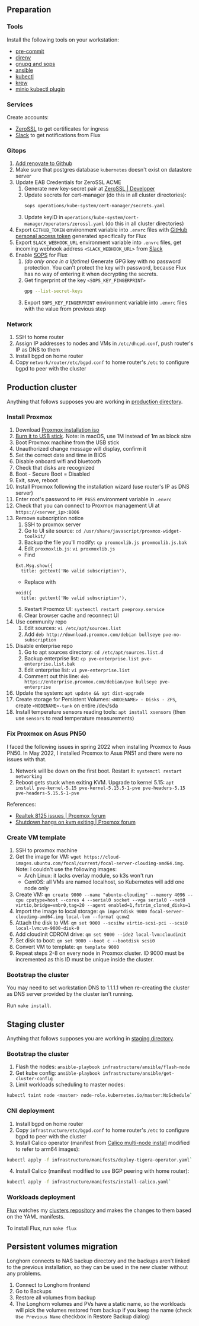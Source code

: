 ## Preparation

### Tools

Install the following tools on your workstation:

- [pre-commit](https://pre-commit.com/#installation)
- [direnv](https://direnv.net/docs/installation.html)
- [gnupg and sops](https://fluxcd.io/docs/guides/mozilla-sops/)
- [ansible](https://docs.ansible.com/ansible/latest/installation_guide/intro_installation.html)
- [kubectl](https://kubernetes.io/docs/tasks/tools/#kubectl)
- [krew](https://krew.sigs.k8s.io/docs/user-guide/setup/install/)
- [minio kubectl plugin](https://github.com/minio/operator/tree/master/kubectl-minio)

### Services

Create accounts:

- [ZeroSSL](https://app.zerossl.com/signup) to get certificates for ingress
- [Slack](https://slack.com/get-started#/createnew) to get notifications from Flux

### Gitops
1. [Add renovate to Github](https://github.com/marketplace/renovate)
2. Make sure that postgres database `kubernetes` doesn't exist on datastore server
3. Update EAB Credentials for ZeroSSL ACME
    1. Generate new key-secret pair at [ZeroSSL | Developer](https://app.zerossl.com/developer)
    2. Update secrets for cert-manager (do this in all cluster directories):
        ```bash
        sops operations/kube-system/cert-manager/secrets.yaml
        ```
    3. Update keyID in `operations/kube-system/cert-manager/operators/zerossl.yaml` (do this in all cluster directories)
4. Export `GITHUB_TOKEN` environment variable into `.envrc` files with [GitHub personal access token](https://github.com/settings/tokens) generated specifically for Flux
5. Export `SLACK_WEBHOOK_URL` environment variable into `.envrc` files, get incoming webhook address `<SLACK_WEBHOOK_URL>` from [Slack](https://api.slack.com/apps)
6. Enable [SOPS](https://github.com/mozilla/sops) for Flux
    1. *(do only once in a lifetime)* Generate GPG key with no password protection. You can't protect the key with password, because Flux has no way of entering it when decrypting the secrets.
    2. Get fingerprint of the key `<SOPS_KEY_FINGERPRINT>`
        ```bash
        gpg --list-secret-keys
        ```
    3. Export `SOPS_KEY_FINGERPRINT` environment variable into `.envrc` files with the value from previous step

### Network

1. SSH to home router
2. Assign IP addresses to nodes and VMs in `/etc/dhcpd.conf`, push router's IP as DNS to them
3. Install bgpd on home router
4. Copy `network/router/etc/bgpd.conf` to home router's `/etc` to configure bgpd to peer with the cluster

## Production cluster

Anything that follows supposes you are working in [production directory](https://github.com/buvis/clusters/tree/main/production).

### Install Proxmox

1. Download [Proxmox installation iso](https://www.proxmox.com/en/downloads/category/iso-images-pve)
2. [Burn it to USB stick](https://pve.proxmox.com/wiki/Prepare_Installation_Media). Note: in macOS, use 1M instead of 1m as block size
3. Boot Proxmox machine from the USB stick
4. Unauthorized change message will display, confirm it
5. Set the correct date and time in BIOS
6. Disable onboard wifi and bluetooth
7. Check that disks are recognized
8. Boot - Secure Boot = Disabled
9. Exit, save, reboot
10. Install Proxmox following the installation wizard (use router's IP as DNS server)
11. Enter root's password to `PM_PASS` environment variable in `.envrc`
12. Check that you can connect to Proxmox management UI at `https://<server_ip>:8006`
13. Remove subscription notice
    1. SSH to proxmox server
    2. Go to UI site source: `cd /usr/share/javascript/proxmox-widget-toolkit/`
    3. Backup the file you'll modify: `cp proxmoxlib.js proxmoxlib.js.bak`
    4. Edit `proxmoxlib.js`: `vi proxmoxlib.js`
      - Find
      ```
      Ext.Msg.show({
        title: gettext('No valid subscription'),
      ```
      - Replace with
      ```
      void({
        title: gettext('No valid subscription'),
      ```
    5. Restart Proxmox UI: `systemctl restart pveproxy.service`
    6. Clear browser cache and reconnect UI
14. Use community repo
    1. Edit sources: `vi /etc/apt/sources.list`
    2. Add `deb http://download.proxmox.com/debian bullseye pve-no-subscription`
15. Disable enterprise repo
    1. Go to apt sources directory: `cd /etc/apt/sources.list.d`
    2. Backup enterprise list: `cp pve-enterprise.list pve-enterprise.list.bak`
    3. Edit enterprise list: `vi pve-enterprise.list`
    4. Comment out this line: `deb https://enterprise.proxmox.com/debian/pve bullseye pve-enterprise`
16. Update the system: `apt update && apt dist-upgrade`
17. Create storage for Persistent Volumes: `<NODENAME> - Disks - ZFS`, create `<NODENAME>-tank` on entire /dev/sda
18. Install temperature sensors reading tools: `apt install xsensors` (then use `sensors` to  read temperature measurements)

### Fix Proxmox on Asus PN50

I faced the following issues in spring 2022 when installing Proxmox to Asus PN50. In May 2022, I installed Proxmox to Asus PN51 and there were no issues with that.

1. Network will be down on the first boot. Restart it: `systemctl restart networking`
2. Reboot gets stuck when exiting KVM. Upgrade to kernel 5.15: `apt install pve-kernel-5.15 pve-kernel-5.15.5-1-pve pve-headers-5.15 pve-headers-5.15.5-1-pve`

References:

- [Realtek 8125 issues | Proxmox forum](https://forum.proxmox.com/threads/another-realtek-8125-funny.102240/)
- [Shutdown hangs on kvm exiting | Proxmox forum](https://forum.proxmox.com/threads/shutdown-hangs-on-kvm-exiting-hardware-virtualization.101914/)

### Create VM template

1. SSH to proxmox machine
2. Get the image for VM: `wget https://cloud-images.ubuntu.com/focal/current/focal-server-cloudimg-amd64.img`.
    Note: I couldn't use the following images:
    - Arch Linux: it lacks overlay module, so k3s won't run
    - CentOS: all VMs are named localhost, so Kubernetes will add one node only
3. Create VM: `qm create 9000 --name "ubuntu-cloudimg" --memory 4096 --cpu cputype=host --cores 4 --serial0 socket --vga serial0 --net0 virtio,bridge=vmbr0,tag=20 --agent enabled=1,fstrim_cloned_disks=1`
4. Import the image to local storage: `qm importdisk 9000 focal-server-cloudimg-amd64.img local-lvm --format qcow2`
5. Attach the disk to VM: `qm set 9000 --scsihw virtio-scsi-pci --scsi0 local-lvm:vm-9000-disk-0`
6. Add cloudinit CDROM drive: `qm set 9000 --ide2 local-lvm:cloudinit`
7. Set disk to boot: `qm set 9000 --boot c --bootdisk scsi0`
8. Convert VM to template: `qm template 9000`
9. Repeat steps 2-8 on every node in Proxmox cluster. ID 9000 must be incremented as this ID must be unique inside the cluster.

### Bootstrap the cluster

You may need to set workstation DNS to 1.1.1.1 when re-creating the cluster as DNS server provided by the cluster isn't running.

Run `make install`.

## Staging cluster

Anything that follows supposes you are working in [staging directory](https://github.com/buvis/clusters/tree/main/staging).

### Bootstrap the cluster

1. Flash the nodes: `ansible-playbook infrastructure/ansible/flash-node`
2. Get kube config: `ansible-playbook infrastructure/ansible/get-cluster-config`
3. Limit workloads scheduling to master nodes:
```bash
kubectl taint node <master> node-role.kubernetes.io/master:NoSchedule`
```

### CNI deployment

1. Install bgpd on home router
2. Copy `infrastructure/etc/bgpd.conf` to home router's `/etc` to configure bgpd to peer with the cluster
3. Install Calico operator (manifest from [Calico multi-node install](https://docs.projectcalico.org/getting-started/kubernetes/k3s/multi-node-install) modified to refer to arm64 images):
```bash
kubectl apply -f infrastructure/manifests/deploy-tigera-operator.yaml`
```
4. Install Calico (manifest modified to use BGP peering with home router):
```bash
kubectl apply -f infrastructure/manifests/install-calico.yaml`
```

### Workloads deployment

[Flux](https://github.com/fluxcd/flux2) watches my [clusters repository](https://github.com/buvis/clusters) and makes the changes to them based on the YAML manifests.

To install Flux, run `make flux`

## Persistent volumes migration

Longhorn connects to NAS backup directory and the backups aren't linked to the previous installation, so they can be used in the new cluster without any problems.

1. Connect to Longhorn frontend
2. Go to Backups
3. Restore all volumes from backup
4. The Longhorn volumes and PVs have a static name, so the workloads will pick the volumes restored from backup if you keep the name (check `Use Previous Name` checkbox in Restore Backup dialog)
